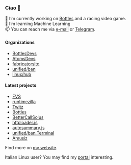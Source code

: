 ### Ciao 👋
🔭 I’m currently working on [Bottles](https://github.com/bottlesdevs/Bottles) and a racing video game.\
🌱 I’m learning Machine Learning\
📫 You can reach me via [e-mail](mailto:send@mirko.pm) or [Telegram](https://t.me/brombinmirko).

#### Organizations
- [BottlesDevs](https://github.com/bottlesdevs)
- [AtomsDevs](https://github.com/AtomsDevs)
- [fabricatorsltd](https://github.com/fabricatorsltd)
- [unified/ban](https://github.com/unified-ban)
- [linux/hub](https://github.com/linuxhubit)

#### Latest projects
- [FVS](https://github.com/mirkobrombin/FVS)
- [runtimezilla](https://github.com/mirkobrombin/runtimezilla)
- [Twitz](https://github.com/mirkobrombin/Twitz)
- [Bottles](https://github.com/bottlesdevs/Bottles)
- [BetterCallSolus](https://github.com/mirkobrombin/BetterCallSolus)
- [httploader.js](https://github.com/mirkobrombin/httploader.js)
- [autosummary.js](https://github.com/mirkobrombin/autosummary.js)
- [unified/ban Terminal](https://github.com/unified-ban/Terminal)
- [Amusiz](https://github.com/mirkobrombin/Amusiz)

Find more on [my website](https://mirko.pm/projects).

Italian Linux user? You may find my [portal](https://linuxhub.it) interesting.
